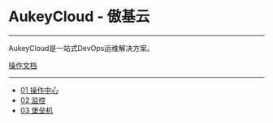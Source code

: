 # AukeyCloud - 傲基云

----
AukeyCloud是一站式DevOps运维解决方案。

[操作文档](https://aukey-cloud.gitbook.io/aukeycloud/)

----

* [01 操作中心](cao-zuo-zhong-xin.md)
* [02 监控](jian-kong.md)
* [03 堡垒机](bao-lei-ji.md)

